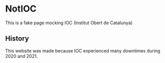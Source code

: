 # NotIOC
This is a fake page mocking IOC (Institut Obert de Catalunya)

## History
This website was made because IOC experienced many downtimes during 2020 and 2021.